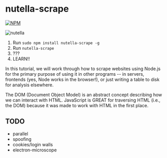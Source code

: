 # nutella-scrape

[![NPM](https://nodei.co/npm/nutella-scrape.png?downloads=true&stars=true&global=true)](https://nodei.co/npm/nutella-scrape/)

![nutella](https://github.com/karissa/nutella-scrape/blob/master/nutella.png)

  1. Run `sudo npm install nutella-scrape -g`
  2. Run `nutella-scrape`
  3. ???
  4. LEARN!!

In this tutorial, we will work through how to scrape websites using Node.js for the primary purpose of using it in other programs -- in servers, frontends (yes, Node works in the browser!), or just writing a table to disk for analysis elsewhere.

The DOM (Document Object Model) is an abstract concept describing how we can interact with HTML. JavaScript is GREAT for traversing HTML (i.e., the DOM) because it was made to work with HTML in the first place.

## TODO

* parallel
* spoofing
* cookies/login walls
* electron-microscope